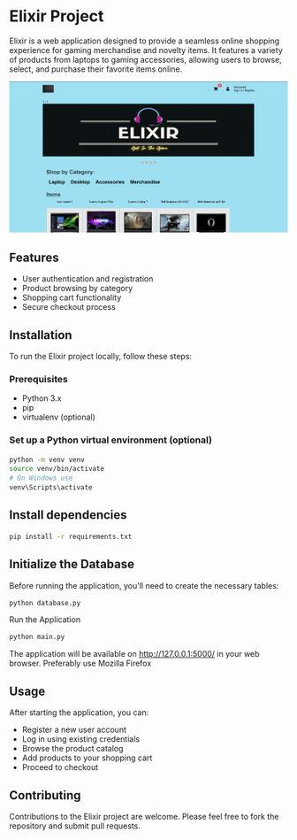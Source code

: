 # Elixir Project

Elixir is a web application designed to provide a seamless online shopping experience for gaming merchandise and novelty items. It features a variety of products from laptops to gaming accessories, allowing users to browse, select, and purchase their favorite items online.

![Screenshot of Application](Elixir.png)


## Features

- User authentication and registration
- Product browsing by category
- Shopping cart functionality
- Secure checkout process

## Installation

To run the Elixir project locally, follow these steps:

### Prerequisites

- Python 3.x
- pip
- virtualenv (optional)

### Set up a Python virtual environment (optional)

```bash
python -m venv venv
source venv/bin/activate
# On Windows use
venv\Scripts\activate
```


## Install dependencies
```bash
pip install -r requirements.txt
```

## Initialize the Database
Before running the application, you'll need to create the necessary tables:
```bash
python database.py
```


Run the Application
```bash
python main.py
```
The application will be available on http://127.0.0.1:5000/ in your web browser. Preferably use Mozilla Firefox

## Usage
After starting the application, you can:

- Register a new user account
- Log in using existing credentials
- Browse the product catalog
- Add products to your shopping cart
- Proceed to checkout
## Contributing
Contributions to the Elixir project are welcome. Please feel free to fork the repository and submit pull requests.
